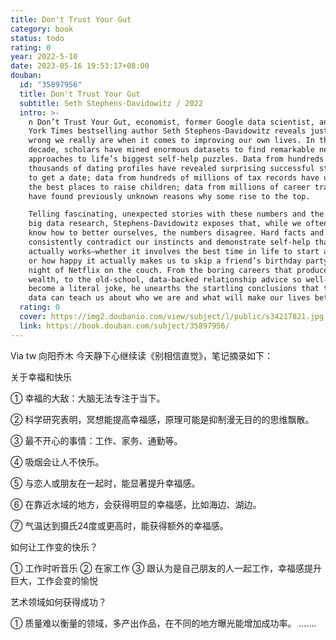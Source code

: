 ```yaml
---
title: Don't Trust Your Gut
category: book
status: todo
rating: 0
year: 2022-5-10
date: 2023-05-16 19:53:17+08:00
douban:
  id: "35897956"
  title: Don't Trust Your Gut
  subtitle: Seth Stephens-Davidowitz / 2022
  intro: >-
    n Don’t Trust Your Gut, economist, former Google data scientist, and New
    York Times bestselling author Seth Stephens-Davidowitz reveals just how
    wrong we really are when it comes to improving our own lives. In the past
    decade, scholars have mined enormous datasets to find remarkable new
    approaches to life’s biggest self-help puzzles. Data from hundreds of
    thousands of dating profiles have revealed surprising successful strategies
    to get a date; data from hundreds of millions of tax records have uncovered
    the best places to raise children; data from millions of career trajectories
    have found previously unknown reasons why some rise to the top.

    Telling fascinating, unexpected stories with these numbers and the latest
    big data research, Stephens-Davidowitz exposes that, while we often think we
    know how to better ourselves, the numbers disagree. Hard facts and figures
    consistently contradict our instincts and demonstrate self-help that
    actually works—whether it involves the best time in life to start a business
    or how happy it actually makes us to skip a friend’s birthday party for a
    night of Netflix on the couch. From the boring careers that produce the most
    wealth, to the old-school, data-backed relationship advice so well-worn it’s
    become a literal joke, he unearths the startling conclusions that the right
    data can teach us about who we are and what will make our lives better
  rating: 0
  cover: https://img2.doubanio.com/view/subject/l/public/s34217821.jpg
  link: https://book.douban.com/subject/35897956/
---
```


Via tw 向阳乔木 今天静下心继续读《别相信直觉》，笔记摘录如下：

关于幸福和快乐

① 幸福的大敌：大脑无法专注于当下。

② 科学研究表明，冥想能提高幸福感，原理可能是抑制漫无目的的思维飘散。

③ 最不开心的事情：工作、家务、通勤等。

④ 吸烟会让人不快乐。

⑤ 与恋人或朋友在一起时，能显著提升幸福感。

⑥ 在靠近水域的地方，会获得明显的幸福感，比如海边、湖边。

⑦ 气温达到摄氏24度或更高时，能获得额外的幸福感。

如何让工作变的快乐？

① 工作时听音乐
② 在家工作
③ 跟认为是自己朋友的人一起工作，幸福感提升巨大，工作会变的愉悦

艺术领域如何获得成功？

① 质量难以衡量的领域，多产出作品，在不同的地方曝光能增加成功率。
…….

